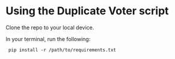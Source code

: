 # Using the Duplicate Voter script

Clone the repo to your local device.

In your terminal, run the following:

<code> pip install -r /path/to/requirements.txt </code>
